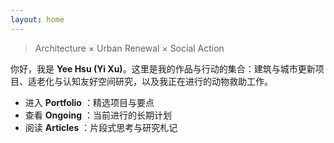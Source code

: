 ```yaml
---
layout: home
---
```


> Architecture × Urban Renewal × Social Action

你好，我是 **Yee Hsu (Yi Xu)**。这里是我的作品与行动的集合：建筑与城市更新项目、适老化与认知友好空间研究，以及我正在进行的动物救助工作。

- 进入 **Portfolio** ：精选项目与要点  
- 查看 **Ongoing** ：当前进行的长期计划  
- 阅读 **Articles** ：片段式思考与研究札记
